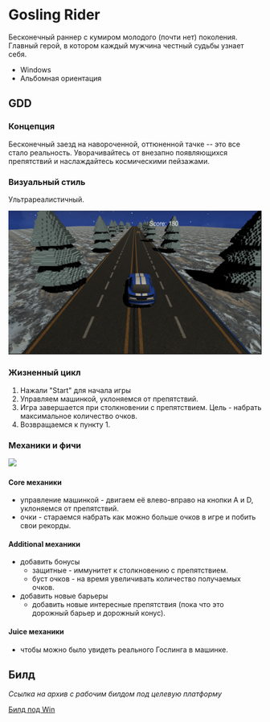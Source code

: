 # Gosling Rider

Бесконечный раннер с кумиром молодого (почти нет) поколения. Главный герой, в котором каждый мужчина честный судьбы узнает себя.
- Windows
- Альбомная ориентация

## GDD

### Концепция
Бесконечный заезд на навороченной, оттюненной тачке -- это все стало реальность. Уворачивайтесь от внезапно появляющихся препятствий и наслаждайтесь космическими пейзажами.
### Визуальный стиль
Ультрареалистичный.

![ ](References/gosling1.png)

### Жизненный цикл
1. Нажали "Start" для начала игры
2. Управляем машинкой, уклоняемся от препятствий.
3. Игра завершается при столкновении с препятствием. Цель - набрать максимальное количество очков.
4. Возвращаемся к пункту 1.

### Механики и фичи

![ ](References/modular_development.PNG)

#### Core механики
- управление машинкой - двигаем её влево-вправо на кнопки A и D, уклоняемся от препятствий.
- очки - стараемся набрать как можно больше очков в игре и побить свои рекорды.

#### Additional механики
- добавить бонусы
    - защитные - иммунитет к столкновению с препятствием.
    - буст очков - на время увеличивать количество получаемых очков.
- добавить новые барьеры
    - добавить новые интересные препятствия (пока что это дорожный барьер и дорожный конус).
#### Juice механики
- чтобы можно было увидеть реального Гослинга в машинке.

## Билд
*Ссылка на архив с рабочим билдом под целевую платформу*

[Билд под Win](https://disk.yandex.ru/d/0I4siiqQOVv1FA)

